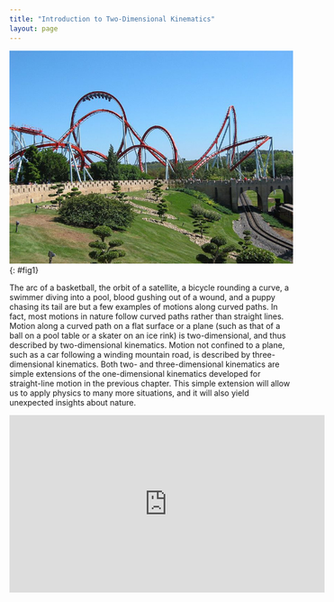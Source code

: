 ```yaml
---
title: "Introduction to Two-Dimensional Kinematics"
layout: page
---
```


![In this figure the Dragon Khan rollercoaster in Spain&#x2019;s Universal Port Aventura Amusement Park is shown. There are mostly curved paths in the rollercoaster. Near to the rollercoaster there is the track of rollercoaster cart under a bridge. There are some trees near the track.](../resources/Figure_03_00_01a.jpg "Everyday motion that we experience is, thankfully, rarely as tortuous as a rollercoaster ride like this&#x2014;the Dragon Khan in Spain&#x2019;s Universal Port Aventura Amusement Park. However, most motion is in curved, rather than straight-line, paths. Motion along a curved path is two- or three-dimensional motion, and can be described in a similar fashion to one-dimensional motion. (credit: Boris23/Wikimedia Commons)")
{: #fig1}

The arc of a basketball, the orbit of a satellite, a bicycle rounding a curve, a
swimmer diving into a pool, blood gushing out of a wound, and a puppy chasing
its tail are but a few examples of motions along curved paths. In fact, most
motions in nature follow curved paths rather than straight lines. Motion along a
curved path on a flat surface or a plane (such as that of a ball on a pool table
or a skater on an ice rink) is two-dimensional, and thus described by
two-dimensional kinematics. Motion not confined to a plane, such as a car
following a winding mountain road, is described by three-dimensional kinematics.
Both two- and three-dimensional kinematics are simple extensions of the
one-dimensional kinematics developed for straight-line motion in the previous
chapter. This simple extension will allow us to apply physics to many more
situations, and it will also yield unexpected insights about nature.

<div class="note" data-label="Video" markdown="1">
<iframe width="560" height="315" src="https://www.youtube.com/embed/shFNnyLztWE" frameborder="0" allow="accelerometer; autoplay; clipboard-write; encrypted-media; gyroscope; picture-in-picture" allowfullscreen></iframe>
</div>
